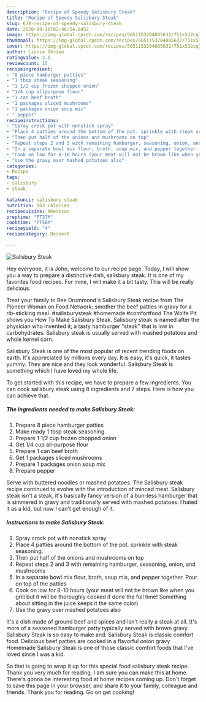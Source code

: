 ```yaml
---
description: "Recipe of Speedy Salisbury Steak"
title: "Recipe of Speedy Salisbury Steak"
slug: 678-recipe-of-speedy-salisbury-steak
date: 2020-09-16T02:46:54.845Z
image: https://img-global.cpcdn.com/recipes/5651153204805632/751x532cq70/salisbury-steak-recipe-main-photo.jpg
thumbnail: https://img-global.cpcdn.com/recipes/5651153204805632/751x532cq70/salisbury-steak-recipe-main-photo.jpg
cover: https://img-global.cpcdn.com/recipes/5651153204805632/751x532cq70/salisbury-steak-recipe-main-photo.jpg
author: Linnie Obrien
ratingvalue: 3.5
reviewcount: 15
recipeingredient:
- "8 piece hamburger patties"
- "1 tbsp steak seasoning"
- "1 1/2 cup frozen chopped onion"
- "1/4 cup allpurpose flour"
- "1 can beef broth"
- "1 packages sliced mushrooms"
- "1 packages onion soup mix"
- " pepper"
recipeinstructions:
- "Spray crock pot with nonstick spray"
- "Place 4 patties around the bottom of the pot. sprinkle with steak seasoning."
- "Then put half of the onions and mushrooms on top"
- "Repeat steps 2 and 3 with remaining hamburger, seasoning, onion, and mushrooms"
- "In a separate bowl mix flour, broth, soup mix, and pepper together. Pour on top of the patties"
- "Cook on low for 8-10 hours (your meat will not be brown like when you grill but it will be thoroughly cooked if done the full time! Something about sitting in the juice keeps it the same color)"
- "Use the gravy over mashed potatoes also"
categories:
- Recipe
tags:
- salisbury
- steak

katakunci: salisbury steak 
nutrition: 163 calories
recipecuisine: American
preptime: "PT37M"
cooktime: "PT56M"
recipeyield: "4"
recipecategory: Dessert

---
```



![Salisbury Steak](https://img-global.cpcdn.com/recipes/5651153204805632/751x532cq70/salisbury-steak-recipe-main-photo.jpg)

Hey everyone, it is John, welcome to our recipe page. Today, I will show you a way to prepare a distinctive dish, salisbury steak. It is one of my favorites food recipes. For mine, I will make it a bit tasty. This will be really delicious.

Treat your family to Ree Drummond&#39;s Salisbury Steak recipe from The Pioneer Woman on Food Network; smother the beef patties in gravy for a rib-sticking meal. #salisburysteak #homemade #comfortfood The Wolfe Pit shows you How To Make Salisbury Steak. Salisbury steak is named after the physician who invented it; a tasty hamburger &#34;steak&#34; that is low in carbohydrates. Salisbury steak is usually served with mashed potatoes and whole kernel corn.

Salisbury Steak is one of the most popular of recent trending foods on earth. It's appreciated by millions every day. It is easy, it's quick, it tastes yummy. They are nice and they look wonderful. Salisbury Steak is something which I have loved my whole life.


To get started with this recipe, we have to prepare a few ingredients. You can cook salisbury steak using 8 ingredients and 7 steps. Here is how you can achieve that.

<!--inarticleads1-->

##### The ingredients needed to make Salisbury Steak:

1. Prepare 8 piece hamburger patties
1. Make ready 1 tbsp steak seasoning
1. Prepare 1 1/2 cup frozen chopped onion
1. Get 1/4 cup all-purpose flour
1. Prepare 1 can beef broth
1. Get 1 packages sliced mushrooms
1. Prepare 1 packages onion soup mix
1. Prepare  pepper


Serve with buttered noodles or mashed potatoes. The Salisbury steak recipe continued to evolve with the introduction of minced meat. Salisbury steak isn&#39;t a steak, it&#39;s basically fancy version of a bun-less hamburger that is simmered in gravy and traditionally served with mashed potatoes. I hated it as a kid, but now I can&#39;t get enough of it. 

<!--inarticleads2-->

##### Instructions to make Salisbury Steak:

1. Spray crock pot with nonstick spray
1. Place 4 patties around the bottom of the pot. sprinkle with steak seasoning.
1. Then put half of the onions and mushrooms on top
1. Repeat steps 2 and 3 with remaining hamburger, seasoning, onion, and mushrooms
1. In a separate bowl mix flour, broth, soup mix, and pepper together. Pour on top of the patties
1. Cook on low for 8-10 hours (your meat will not be brown like when you grill but it will be thoroughly cooked if done the full time! Something about sitting in the juice keeps it the same color)
1. Use the gravy over mashed potatoes also


It&#39;s a dish made of ground beef and spices and isn&#39;t really a steak at all. It&#39;s more of a seasoned hamburger patty typically served with brown gravy. Salisbury Steak is so easy to make and. Salisbury Steak is classic comfort food. Delicious beef patties are cooked in a flavorful onion gravy Homemade Salisbury Steak is one of those classic comfort foods that I&#39;ve loved since I was a kid. 

So that is going to wrap it up for this special food salisbury steak recipe. Thank you very much for reading. I am sure you can make this at home. There's gonna be interesting food at home recipes coming up. Don't forget to save this page in your browser, and share it to your family, colleague and friends. Thank you for reading. Go on get cooking!
